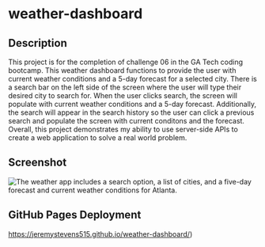 # weather-dashboard
## Description

This project is for the completion of challenge 06 in the GA Tech coding bootcamp. This weather dashboard functions to provide the user with current weather conditions and a 5-day forecast for a selected city. There is a search bar on the left side of the screen where the user will type their desired city to search for. When the user clicks search, the screen will populate with current weather conditions and a 5-day forecast. Additionally, the search will appear in the search history so the user can click a previous search and populate the screen with current conditons and the forecast. Overall, this project demonstrates my ability to use server-side APIs to create a web application to solve a real world problem.

<!-- ```
GIVEN a weather dashboard with form inputs
WHEN I search for a city
THEN I am presented with current and future conditions for that city and that city is added to the search history
WHEN I view current weather conditions for that city
THEN I am presented with the city name, the date, an icon representation of weather conditions, the temperature, the humidity, and the wind speed
WHEN I view future weather conditions for that city
THEN I am presented with a 5-day forecast that displays the date, an icon representation of weather conditions, the temperature, the wind speed, and the humidity
WHEN I click on a city in the search history
THEN I am again presented with current and future conditions for that city
``` -->

## Screenshot

![The weather app includes a search option, a list of cities, and a five-day forecast and current weather conditions for Atlanta.](./Assets/images/weather-dashboard-screenshot.JPG)

## GitHub Pages Deployment
https://jeremystevens515.github.io/weather-dashboard/)